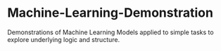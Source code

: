 # Machine-Learning-Demonstration
Demonstrations of Machine Learning Models applied to simple tasks to explore underlying logic and structure.
